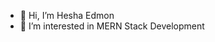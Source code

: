 - 👋 Hi, I’m Hesha Edmon
- 👀 I’m interested in MERN Stack Development


<!---
heshaaa5/heshaaa5 is a ✨ special ✨ repository because its `README.md` (this file) appears on your GitHub profile.
You can click the Preview link to take a look at your changes.
--->

